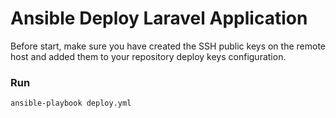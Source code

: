 # Ansible Deploy Laravel Application

Before start, make sure you have created the SSH public keys on the remote host and added them to your repository deploy keys configuration.

### Run
```
ansible-playbook deploy.yml
```
